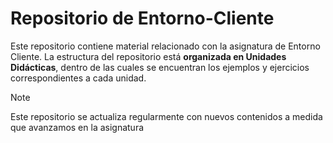 

#  **Repositorio de Entorno-Cliente**

Este repositorio contiene material relacionado con la asignatura de Entorno Cliente. La estructura del repositorio está **organizada en Unidades Didácticas**, dentro de las cuales se encuentran los ejemplos y ejercicios correspondientes a cada unidad.

> [!NOTE]
>  Este repositorio se actualiza regularmente con nuevos contenidos a medida que avanzamos en la asignatura
